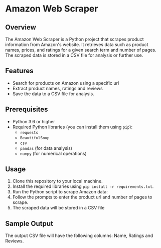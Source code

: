 # Amazon Web Scraper

## Overview

The Amazon Web Scraper is a Python project that scrapes product information from Amazon's website. It retrieves data such as product names, prices, and ratings for a given search term and number of pages. The scraped data is stored in a CSV file for analysis or further use.

## Features

- Search for products on Amazon using a specific url
- Extract product names, ratings and reviews
- Save the data to a CSV file for analysis.

## Prerequisites

- Python 3.6 or higher
- Required Python libraries (you can install them using `pip`):
  - `requests`
  - `BeautifulSoup`
  - `csv`
  - `pandas` (for data analysis)
  - `numpy` (for numerical operations)

## Usage

1. Clone this repository to your local machine.
2. Install the required libraries using `pip install -r requirements.txt`.
3. Run the Python script to scrape Amazon data:
4. Follow the prompts to enter the product url and number of pages to scrape.
5. The scraped data will be stored in a CSV file 

## Sample Output

The output CSV file will have the following columns: Name, Ratings and Reviews. 





